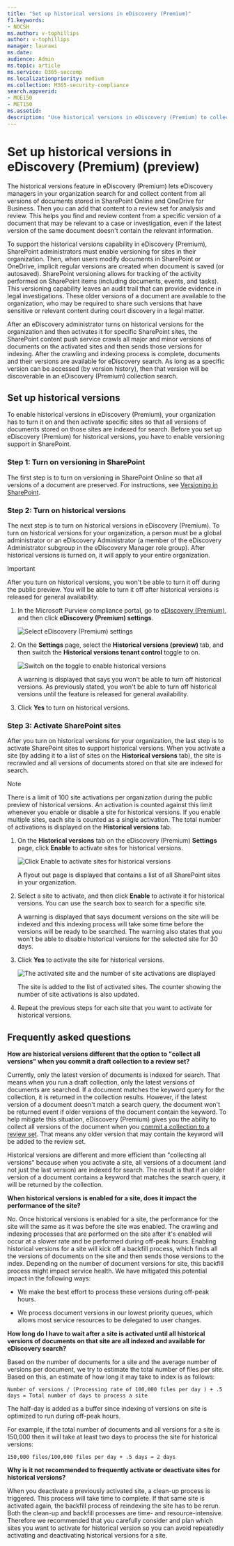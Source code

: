 ```yaml
---
title: "Set up historical versions in eDiscovery (Premium)"
f1.keywords:
- NOCSH
ms.author: v-tophillips
author: v-tophillips
manager: laurawi
ms.date: 
audience: Admin
ms.topic: article
ms.service: O365-seccomp
ms.localizationpriority: medium
ms.collection: M365-security-compliance 
search.appverid: 
- MOE150
- MET150
ms.assetid: 
description: "Use historical versions in eDiscovery (Premium) to collect content from all versions of documents stored in SharePoint and OneDrive."
---
```


# Set up historical versions in eDiscovery (Premium) (preview)

The historical versions feature in eDiscovery (Premium) lets eDiscovery managers in your organization search for and collect content from all versions of documents stored in SharePoint Online and OneDrive for Business. Then you can add that content to a review set for analysis and review. This helps you find and review content from a specific version of a document that may be relevant to a case or investigation, even if the latest version of the same document doesn't contain the relevant information.

To support the historical versions capability in eDiscovery (Premium), SharePoint administrators must enable versioning for sites in their organization. Then, when users modify documents in SharePoint or OneDrive, implicit regular versions are created when document is saved (or autosaved). SharePoint versioning allows for tracking of the activity performed on SharePoint items (including documents, events, and tasks). This versioning capability leaves an audit trail that can provide evidence in legal investigations. These older versions of a document are available to the organization, who may be required to share such versions that have sensitive or relevant content during court discovery in a legal matter.

After an eDiscovery administrator turns on historical versions for the organization and then activates it for specific SharePoint sites, the SharePoint content push service crawls all major and minor versions of documents on the activated sites and then sends those versions for indexing. After the crawling and indexing process is complete, documents and their versions are available for eDiscovery search. As long as a specific version can be accessed (by version history), then that version will be discoverable in an eDiscovery (Premium) collection search.

## Set up historical versions

To enable historical versions in eDiscovery (Premium), your organization has to turn it on and then activate specific sites so that all versions of documents stored on those sites are indexed for search. Before you set up eDiscovery (Premium) for historical versions, you have to enable versioning support in SharePoint.

### Step 1: Turn on versioning in SharePoint

The first step is to turn on versioning in SharePoint Online so that all versions of a document are preserved. For instructions, see [Versioning in SharePoint](/microsoft-365/community/versioning-basics-best-practices).

### Step 2: Turn on historical versions

The next step is to turn on historical versions in eDiscovery (Premium). To turn on historical versions for your organization, a person must be a global administrator or an eDiscovery Administrator  (a member of the eDiscovery Administrator subgroup in the eDiscovery Manager role group). After historical versions is turned on, it will apply to your entire organization.

> [!IMPORTANT]
> After you turn on historical versions, you won't be able to turn it off during the public preview. You will be able to turn it off after historical versions is released for general availability.

1. In the Microsoft Purview compliance portal, go to [eDiscovery (Premium)](https://go.microsoft.com/fwlink/p/?linkid=2173764), and then click **eDiscovery (Premium) settings**.

   ![Select eDiscovery (Premium) settings](..\media\HistoricalVersions1.png)

2. On the **Settings** page, select the **Historical versions (preview)** tab, and then switch the **Historical versions tenant control** toggle to on.

   ![Switch on the toggle to enable historical versions](..\media\HistoricalVersions2.png)

   A warning is displayed that says you won't be able to turn off historical versions. As previously stated, you won't be able to turn off historical versions until the feature is released for general availability.

3. Click **Yes** to turn on historical versions.

### Step 3: Activate SharePoint sites

After you turn on historical versions for your organization, the last step is to activate SharePoint sites to support historical versions. When you activate a site (by adding it to a list of sites on the **Historical versions** tab), the site is recrawled and all versions of documents stored on that site are indexed for search.

> [!NOTE]
> There is a limit of 100 site activations per organization during the public preview of historical versions. An activation is counted against this limit whenever you enable or disable a site for historical versions. If you enable multiple sites, each site is counted as a single activation. The total number of activations is displayed on the **Historical versions** tab.

1. On the **Historical versions** tab on the eDiscovery (Premium) **Settings** page, click **Enable** to activate sites for historical versions.

   ![Click Enable to activate sites for historical versions](..\media\HistoricalVersions3.png)  

   A flyout out page is displayed that contains a list of all SharePoint sites in your organization.

2. Select a site to activate, and then click **Enable** to activate it for historical versions. You can use the search box to search for a  specific site.

   A warning is displayed that says document versions on the site will be indexed and this indexing process will take some time before the versions will be ready to be searched. The warning also states that you won't be able to disable historical versions for the selected site for 30 days.

3. Click **Yes** to activate the site for historical versions.

   ![The activated site and the number of site activations are displayed](..\media\HistoricalVersions4.png)  

   The site is added to the list of activated sites. The counter showing the number of site activations is also updated.

4. Repeat the previous steps for each site that you want to activate for historical versions.

## Frequently asked questions

**How are historical versions different that the option to "collect all versions" when you commit a draft collection to a review set?**

Currently, only the latest version of documents is indexed for search. That means when you run a draft collection, only the latest versions of documents are searched. If a document matches the keyword query for the collection, it is returned in the collection results. However, if the latest version of a document doesn't match a search query, the document won't be returned event if older versions of the document contain the keyword. To help mitigate this situation, eDiscovery (Premium) gives you the ability to collect all versions of the document when you [commit a collection to a review set](commit-draft-collection.md#commit-a-draft-collection-to-a-review-set). That means any older version that may contain the keyword will be added to the review set.

Historical versions are different and more efficient than "collecting all versions" because when you activate a site, all versions of a document (and not just the last version) are indexed for search. The result is that if an older version of a document contains a keyword that matches the search query, it will be returned by the collection.

**When historical versions is enabled for a site, does it impact the performance of the site?**

No. Once historical versions is enabled for a site, the performance for the site will the same as it was before the site was enabled. The crawling and indexing processes that are performed on the site after it's enabled will occur at a slower rate and be performed during off-peak hours. Enabling historical versions for a site will kick off a backfill process, which finds all the versions of documents on the site and then sends those versions to the index. Depending on the number of document versions for site, this backfill process might impact service health. We have mitigated this potential impact in the following ways:

- We make the best effort to process these versions during off-peak hours.

- We process document versions in our lowest priority queues, which allows most service resources to be delegated to user changes.

**How long do I have to wait after a site is activated until all historical versions of documents on that site are all indexed and available for eDiscovery search?**

Based on the number of documents for a site and the average number of versions per document, we try to estimate the total number of files per site. Based on this, an estimate of how long it may take to index is as follows:

`Number of versions / (Processing rate of 100,000 files per day ) + .5 days = Total number of days to process a site`

The half-day is added as a buffer since indexing of versions on site is optimized to run during off-peak hours.

For example, if the total number of documents and all versions for a site is 150,000 then it will take at least two days to process the site for historical versions:

`150,000 files/100,000 files per day + .5 days = 2 days`

**Why is it not recommended to frequently activate or deactivate sites for historical versions?**

When you deactivate a previously activated site, a clean-up process is triggered. This process will take time to complete. If that same site is activated again, the backfill process of reindexing the site has to be rerun. Both the clean-up and backfill processes are time- and resource-intensive. Therefore we recommended that you carefully consider and plan which sites you want to activate for historical version so you can avoid repeatedly activating and deactivating historical versions for a site.
